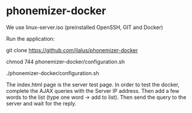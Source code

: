 # phonemizer-docker

We use linux-server.iso (preinstalled OpenSSH, GIT and Docker)

Run the application:

git clone https://github.com/jlalus/phonemizer-docker

chmod 744 phonemizer-docker/configuration.sh

./phonemizer-docker/configuration.sh


The index.html page is the server test page. In order to test the docker, complete the AJAX queries with the Server IP address.
Then add a few words to the list (type one word -> add to list). Then send the query to the server and wait for the reply.
